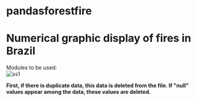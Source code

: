 # pandasforestfire
# Numerical graphic display of fires in Brazil


Modules to be used:  
![ss1](https://user-images.githubusercontent.com/63981707/147387213-abfb9fe7-e966-4d5c-ad55-236859ee3ac9.PNG)


**First, if there is duplicate data, this data is deleted from the file. If "null" values appear among the data, these values are deleted.**
